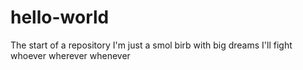 # hello-world
The start of a repository
I'm just a smol birb with big dreams
I'll fight whoever wherever whenever
